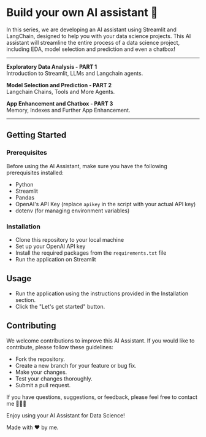 # Build your own AI assistant 🤖

In this series, we are developing an AI assistant using Streamlit and LangChain, designed to help you with your data science projects. This AI assistant will streamline the entire process of a data science project, including EDA, model selection and prediction and even a chatbox!

--- 

**Exploratory Data Analysis - PART 1** </br>
Introduction to Streamlit, LLMs and Langchain agents.

**Model Selection and Prediction - PART 2** </br>
Langchain Chains, Tools and More Agents.

**App Enhancement and Chatbox - PART 3** </br>
Memory, Indexes and Further App Enhancement.

---

## Getting Started

### Prerequisites

Before using the AI Assistant, make sure you have the following prerequisites installed:

- Python
- Streamlit
- Pandas
- OpenAI's API Key (replace `apikey` in the script with your actual API key)
- dotenv (for managing environment variables)

### Installation
- Clone this repository to your local machine
- Set up your OpenAI API key
- Install the required packages from the `requirements.txt` file
- Run the application on Streamlit

## Usage
- Run the application using the instructions provided in the Installation section.
- Click the "Let's get started" button.

## Contributing
We welcome contributions to improve this AI Assistant. If you would like to contribute, please follow these guidelines:

- Fork the repository.
- Create a new branch for your feature or bug fix.
- Make your changes.
- Test your changes thoroughly.
- Submit a pull request.


If you have questions, suggestions, or feedback, please feel free to contact me 👱🏻‍♀️

Enjoy using your AI Assistant for Data Science! 

Made with ❤️ by me.
